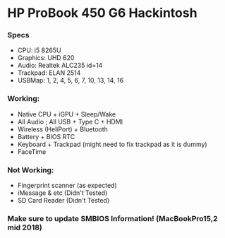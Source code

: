 # HP ProBook 450 G6 Hackintosh

### Specs
- CPU: i5 8265U
- Graphics: UHD 620
- Audio: Realtek ALC235 id=14
- Trackpad: ELAN 2514
- USBMap: 1, 2, 4, 5, 6, 7, 10, 13, 14, 16
 
###  Working:
- Native CPU + iGPU + Sleep/Wake
- All Audio ; All USB + Type C + HDMI
- Wireless (HeliPort) + Bluetooth
- Battery + BIOS RTC
- Keyboard + Trackpad (might need to fix trackpad as it is dummy)
- FaceTime

###  Not Working:
- Fingerprint scanner (as expected)
- iMessage & etc (Didn't Tested)
- SD Card Reader (Didn't Tested)

### Make sure to update SMBIOS Information! (MacBookPro15,2 mid 2018)
